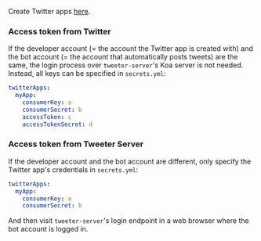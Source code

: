 Create Twitter apps [here](https://apps.twitter.com).

### Access token from Twitter

If the developer account (= the account the Twitter app is created with) and the bot account (= the account that automatically posts tweets) are the same, the login process over `tweeter-server`'s Koa server is not needed. Instead, all keys can be specified in `secrets.yml`:

```yaml
twitterApps:
  myApp:
    consumerKey: a
    consumerSecret: b
    accessToken: c
    accessTokenSecret: d
```

### Access token from Tweeter Server

If the developer account and the bot account are different, only specify the Twitter app's credentials in `secrets.yml`:

```yaml
twitterApps:
  myApp:
    consumerKey: a
    consumerSecret: b
```

And then visit `tweeter-server`'s login endpoint in a web browser where the bot account is logged in.